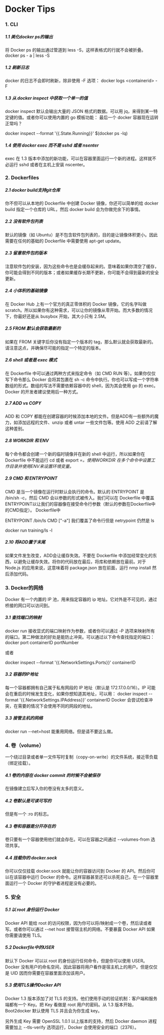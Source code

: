 Docker Tips
===

### 1. CLI

##### 1.1 美化docker ps的输出

将 Docker ps 的输出通过管道到 less -S，这样表格式的行就不会被折叠。
docker ps - a | less -S

##### 1.2 刷新日志

docker 的日志不会即时刷新，除非使用 -F 选项：
docker logs &lt;containerid> -F

##### 1.3 从 docker inspect 中获取一个单一的值

docker inspect 默认会输出大量的 JSON 格式的数据。可以用 jq，来得到某一特定键的值。或者你可以使用内置的 go 模板功能：
最后一个 docker 容器现在运转正常吗？

docker inspect --format '{{.State.Running}}' $(docker ps -lq)

##### 1.4 使用 docker exec 而不是 sshd 或者 nsenter

exec 在 1.3 版本中添加的新功能，可以在容器里面运行一个新的进程。这样就不必运行 sshd 或者在主机上安装 nscenter。

### 2. Dockerfiles

##### 2.1 docker build支持git仓库

你不但可以从本地的 Dockerfile 中创建 Docker 镜像，你还可以简单的给 docker build 指定一个仓库的 URL，然后 docker build 会为你做完余下的事情。

##### 2.2 没有软件包列表

默认的镜像（如 Ubuntu）是不包含软件包列表的，目的是让镜像体积更小。因此需要在任何的基础的 Dockerfile 中需要使用 apt-get update。

##### 2.3 留意软件包的版本

注意软件包的安装，因为这些命令也是会缓存起来的。意味着如果你清空了缓存，你可能会得到不同的版本；或者如果缓存长期不更新，你可能不会得到最新的安全更新。

##### 2.4 小体积的基础镜像

在 Docker Hub 上有一个官方的真正零体积的 Docker 镜像，它的名字叫做 scratch。所以如果你有这种需求，可以让你的镜像从零开始。而大多数的情况下，你最好还是从 busybox 开始，其大小只有 2.5M。

##### 2.5 FROM 默认会获取最新的

如果在 FROM 关键字后你没有指定一个版本的 tag，那么默认就会获取最新的。请注意这点，并确保尽可能的指定一个特定的版本。

##### 2.6 shell 或者是 exec 模式

在 Dockerfile 中可以通过两种方式来指定命令（如 CMD RUN 等）。如果你仅仅写下命令那么 Docker 会将其包裹在 sh -c 命令中执行。你也可以写成一个字符串数组的形式。数组的写法不需要依赖容器中的 shell，因为其会使用 go 的 exec。Docker 的开发者建议使用后一种方式。

##### 2.7 ADD vs COPY

ADD 和 COPY 都能在创建容器的时候添加本地的文件。但是ADD有一些额外的魔力，如添加远程的文件、unzip 或者 untar 一些文件包等。使用 ADD 之前请了解这种差别。

##### 2.8 WORKDIR 和 ENV

每个命令都会创建一个新的临时镜像并在新的 shell 中运行，所以如果你在 Dockerfile 中不能运行 cd <directory> 或者 export <var>=<value>。使用WORKDIR 在多个命令中设置工作目录并使用ENV来设置环境变量。

##### 2.9 CMD 和 ENTRYPOINT

CMD 是当一个镜像在运行时默认会执行的命令。默认的 ENTRYPOINT 是 /bin/sh -c，然后 CMD 会以参数的形式被传入。我们可以在 Dockerfile 中覆盖ENTRYPOINT以让我们的容器像在接受命令行参数（默认的参数在Dockerfile中的CMD指定）。
Dockerfile中

ENTRYPOINT /bin/ls
CMD ["-a"]
我们覆盖了命令行但是 netrypoint 仍然是 ls

docker run training/ls -l

##### 2.10 将ADD置于末尾

如果文件发生改变，ADD会让缓存失效。不要在 Dockerfile 中添加经常变化的东西，以避免让缓存失效。将你的代码放在最后，将库和依赖放在最前。对于 Node.js 的应用来说，这意味着将 package.json 放在前面，运行 nmp install 然后添加代码。

### 3. Docker的网络

Docker 有一个内置的 IP 池，用来指定容器的 ip 地址。它对外是不可见的，通过桥接的网口可以访问到。

##### 3.1 查找端口的映射

docker run 接收显式的端口映射作为参数，或者你可以通过 -P 选项来映射所有的端口。第二种做法的好处是能防止冲突。可以通过以下命令查找指定的端口：
docker port containerID portNumber

或者

docker inspect --format '{{.NetworkSettings.Ports}}'
containerID

##### 3.2 容器的IP地址

每一个容器都拥有自己属于私有网段的 IP 地址（默认是 172.17.0.0/16）。IP 可能会在重启的时候发生变化，如果你想知道其地址，可以用：
docker inspect --format '{{.NetworkSettings.IPAddress}}' containerID
Docker 会尝试检查冲突，在需要的情况下会使用不同的网段的地址。

##### 3.3 接管主机的网络

docker run --net=host 能重用网络。但是请不要这么做。

### 4. 卷（volume）

一个绕过目录或者单一文件写时复制（copy-on-write）的文件系统，接近零负载（绑定挂载）。

##### 4.1 卷的内容在 docker commit 的时候不会被保存

在镜像建立后写入你的卷没有太多的意义。

##### 4.2 卷默认是可读可写的

但是有一个 :ro 的标志。

##### 4.3 卷和容器是分开存在的

卷只要有一个容器使用他们就会存在。可以在容器之间通过 --volumes-from 选项共享。

##### 4.4 挂载你的 docker.sock

你可以仅仅挂载 docker.sock 就能让你的容器访问到 Docker 的 API。然后你可以在该容器中运行 Docker 的命令。这样容器甚至还可以杀死自己，在一个容器里面运行一个 Docker 的守护者进程是没有必要的。

### 5. 安全

##### 5.1 以 root 身份运行 Docker

Docker API 能给 root 的访问权限，因为你可以将/映射成一个卷，然后读或者写。或者你可以通过 --net host 接管宿主机的网络。不要暴露 Docker API 如果你需要请使用 TLS。

##### 5.2 Dockerfile中的USER

默认下 Docker 可以以 root 的身份运行任何命令，但是你可以使用 USER。Docker 没有用户的命名空间，因此容器将用户看作是宿主机上的用户。但是仅仅是 UID 因而你需要在容器里面添加该用户。

##### 5.3 使用TLS操作Docker API

Docker 1.3 版本添加了对 TLS 的支持。他们使用手动的验证机制：客户端和服务端都有一个 Key。把 Key 看做是 root 用户的密码。从 1.3 版本开始，Boot2docker 默认使用 TLS 并且会为你生成 key。

另外生成 Key 需要 OpenSSL 1.0.1 以上版本的支持，然后 Docker daemon 进程需要加上 --tls-verify 选项运行，Docker 会使用安全的端口（2376）。
